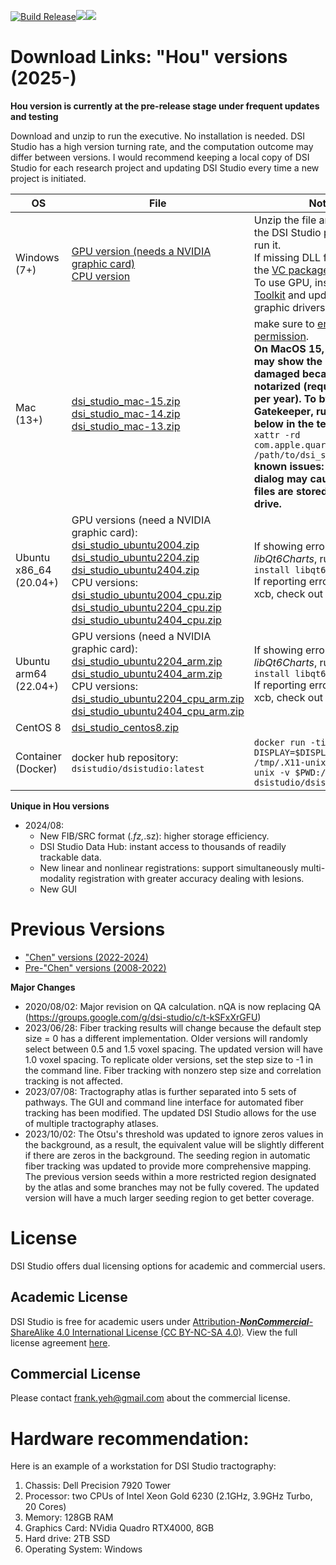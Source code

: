 
[![Build Release](https://github.com/frankyeh/DSI-Studio/actions/workflows/build.yml/badge.svg)](https://github.com/frankyeh/DSI-Studio/actions/workflows/build.yml)<a href="https://github.com/frankyeh/DSI-Studio/commits/master"><img src="https://img.shields.io/github/last-commit/frankyeh/DSI-Studio"></a><a href="https://github.com/frankyeh/DSI-Studio/releases"><img src="https://img.shields.io/github/v/release/frankyeh/DSI-Studio"></a>


# Download Links: "Hou" versions (2025-)

**Hou version is currently at the pre-release stage under frequent updates and testing**

Download and unzip to run the executive. No installation is needed. DSI Studio has a high version turning rate, and the computation outcome may differ between versions. I would recommend  keeping a local copy of DSI Studio for each research project and updating DSI Studio every time a new project is initiated.


| OS      | File     | Note      |
|---------|----------|-----------|
|  Windows (7+)  |  [GPU version (needs a NVIDIA graphic card)](https://github.com/frankyeh/DSI-Studio/releases/download/2025.04.16/dsi_studio_win.zip)<br> [CPU version](https://github.com/frankyeh/DSI-Studio/releases/download/2025.04.16/dsi_studio_win_cpu.zip)| Unzip the file and click on the DSI Studio program to run it. <br> If missing DLL files, install the [VC package](https://aka.ms/vs/17/release/vc_redist.x64.exe).<br>To use GPU, install [CUDA Toolkit](https://developer.nvidia.com/cuda-11-8-0-download-archive?target_os=Windows&target_arch=x86_64&target_version=11&target_type=exe_local) and update your graphic drivers.|
|  Mac (13+)      |  [dsi_studio_mac-15.zip](https://github.com/frankyeh/DSI-Studio/releases/download/2025.04.16/dsi_studio_macos-15_qt6.zip)<br>[dsi_studio_mac-14.zip](https://github.com/frankyeh/DSI-Studio/releases/download/2025.04.16/dsi_studio_macos-14_qt6.zip)<br>[dsi_studio_mac-13.zip](https://github.com/frankyeh/DSI-Studio/releases/download/2025.04.16/dsi_studio_macos-13_qt6.zip) | make sure to [enable run permission](http://mac-how-to.wonderhowto.com/how-to/open-third-party-apps-from-unidentified-developers-mac-os-x-0158095/).<br> **On MacOS 15, the system may show the app is damaged because it is not notarized (requires $99 per year). To bypass Gatekeeper, run the line below in the terminal:** <br>`xattr -rd com.apple.quarantine /path/to/dsi_studio.app.` <br> **known issues: File open dialog may cause crash if files are stored on cloud drive.** |
|  Ubuntu x86_64 (20.04+)   | GPU versions (need a NVIDIA graphic card):<br> [dsi_studio_ubuntu2004.zip](https://github.com/frankyeh/DSI-Studio/releases/download/2025.04.16/dsi_studio_ubuntu2004.zip)<br>[dsi_studio_ubuntu2204.zip](https://github.com/frankyeh/DSI-Studio/releases/download/2025.04.16/dsi_studio_ubuntu2204.zip)<br>[dsi_studio_ubuntu2404.zip](https://github.com/frankyeh/DSI-Studio/releases/download/2025.04.16/dsi_studio_ubuntu2404.zip)<br>CPU versions:<br> [dsi_studio_ubuntu2004_cpu.zip](https://github.com/frankyeh/DSI-Studio/releases/download/2025.04.16/dsi_studio_ubuntu2004_cpu.zip)<br>[dsi_studio_ubuntu2204_cpu.zip](https://github.com/frankyeh/DSI-Studio/releases/download/2025.04.16/dsi_studio_ubuntu2204_cpu.zip)<br>[dsi_studio_ubuntu2404_cpu.zip](https://github.com/frankyeh/DSI-Studio/releases/download/2025.04.16/dsi_studio_ubuntu2404_cpu.zip)<br> | If showing error related to *libQt6Charts*, run `sudo apt install libqt6charts6-dev`<br> If reporting error related to xcb, check out this [solution](https://groups.google.com/g/dsi-studio/c/b61uyoo0CuI). |
|  Ubuntu arm64 (22.04+)   | GPU versions (need a NVIDIA graphic card):<br> [dsi_studio_ubuntu2204_arm.zip](https://github.com/frankyeh/DSI-Studio/releases/download/2025.04.16/dsi_studio_ubuntu2204_arm.zip)<br>[dsi_studio_ubuntu2404_arm.zip](https://github.com/frankyeh/DSI-Studio/releases/download/2025.04.16/dsi_studio_ubuntu2404_arm.zip)<br>CPU versions:<br> [dsi_studio_ubuntu2204_cpu_arm.zip](https://github.com/frankyeh/DSI-Studio/releases/download/2025.04.16/dsi_studio_ubuntu2204_cpu_arm.zip)<br>[dsi_studio_ubuntu2404_cpu_arm.zip](https://github.com/frankyeh/DSI-Studio/releases/download/2025.04.16/dsi_studio_ubuntu2404_cpu_arm.zip)<br> | If showing error related to *libQt6Charts*, run `sudo apt install libqt6charts6-dev`<br> If reporting error related to xcb, check out this [solution](https://groups.google.com/g/dsi-studio/c/b61uyoo0CuI). |
|  CentOS 8    |  [dsi_studio_centos8.zip](https://github.com/frankyeh/DSI-Studio/releases/download/2025.04.16/dsi_studio_centos8.zip)  |  |
|  Container (Docker)   |  docker hub repository: `dsistudio/dsistudio:latest`  | `docker run -ti --rm -e DISPLAY=$DISPLAY -v /tmp/.X11-unix:/tmp/.X11-unix -v $PWD:/data dsistudio/dsistudio:latest` |

**Unique in Hou versions**

- 2024/08:
  - New FIB/SRC format (*.fz,*.sz): higher storage efficiency.
  - DSI Studio Data Hub: instant access to thousands of readily trackable data.
  - New linear and nonlinear registrations: support simultaneously multi-modality registration with greater accuracy dealing with lesions.
  - New GUI

# Previous Versions 

- ["Chen" versions (2022-2024)](https://github.com/frankyeh/DSI-Studio/releases)
- [Pre-"Chen" versions (2008-2022)](https://www.dropbox.com/sh/ectib64vhctkl8b/AADBRYp_aPLEuAOdNw393tO-a?dl=0)

**Major Changes**

- 2020/08/02: Major revision on QA calculation. nQA is now replacing QA (https://groups.google.com/g/dsi-studio/c/t-kSFxXrGFU)
- 2023/06/28: Fiber tracking results will change because the default step size = 0 has a different implementation. Older versions will randomly select between 0.5 and 1.5 voxel spacing. The updated version will have 1.0 voxel spacing. To replicate older versions, set the step size to -1 in the command line. Fiber tracking with nonzero step size and correlation tracking is not affected.
- 2023/07/08: Tractography atlas is further separated into 5 sets of pathways. The GUI and command line interface for automated fiber tracking has been modified. The updated DSI Studio allows for the use of multiple tractography atlases.
- 2023/10/02: The Otsu's threshold was updated to ignore zeros values in the background, as a result, the equivalent value will be slightly different if there are zeros in the background. The seeding region in automatic fiber tracking was updated to provide more comprehensive mapping. The previous version seeds within a more restricted region designated by the atlas and some branches may not be fully covered. The updated version will have a much larger seeding region to get better coverage.


# License

DSI Studio offers dual licensing options for academic and commercial users.

## Academic License

DSI Studio is free for academic users under [Attribution-***NonCommercial***-ShareAlike 4.0 International License (CC BY-NC-SA 4.0)](https://creativecommons.org/licenses/by-nc-sa/4.0/legalcode). View the full license agreement [here](https://github.com/frankyeh/DSI-Studio/?tab=License-1-ov-file#readme).

## Commercial License

Please contact frank.yeh@gmail.com about the commercial license.

# Hardware recommendation:

Here is an example of a workstation for DSI Studio tractography:

1. Chassis: Dell Precision 7920 Tower
2. Processor: two CPUs of Intel Xeon Gold 6230 (2.1GHz, 3.9GHz Turbo, 20 Cores)
3. Memory: 128GB RAM
4. Graphics Card: NVidia Quadro RTX4000, 8GB
5. Hard drive: 2TB SSD
6. Operating System: Windows

